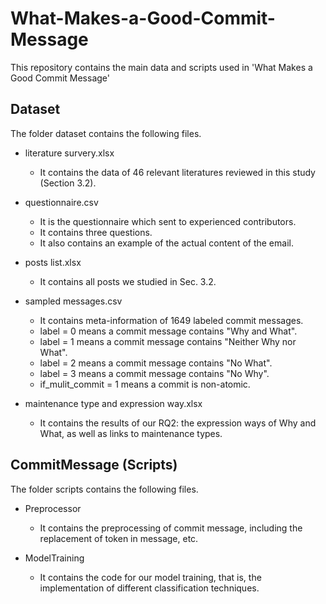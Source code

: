 # What-Makes-a-Good-Commit-Message
This repository contains the main data and scripts used in 'What Makes a Good Commit Message'
## Dataset
The folder dataset contains the following files.
* literature survery.xlsx
    * It contains the data of 46 relevant literatures reviewed in this study (Section 3.2).

* questionnaire.csv
    * It is the questionnaire which sent to experienced contributors.
    * It contains three questions.
    * It also contains an example of the actual content of the email.
  
* posts list.xlsx
    * It contains all posts we studied in Sec. 3.2.

* sampled messages.csv
    * It contains meta-information of 1649 labeled commit messages.
    * label = 0 means a commit message contains "Why and What".
    * label = 1 means a commit message  contains "Neither Why nor What".
    * label = 2 means a commit message  contains "No What".
    * label = 3 means a commit message  contains "No Why".
    * if_mulit_commit = 1 means a commit is non-atomic.
  
* maintenance type and expression way.xlsx
    * It contains the results of our RQ2: the expression ways of Why and What, as well as links to maintenance types.
  
## CommitMessage (Scripts)
The folder scripts contains the following files.

* Preprocessor
  * It contains the preprocessing of commit message, including the replacement of token in message, etc.

* ModelTraining
  * It contains the code for our model training, that is, the implementation of different classification techniques.


